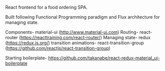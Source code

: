 
React frontend for a food ordering SPA.

Built following Functional Programming paradigm and Flux architecture for managing state.

Components- material-ui (http://www.material-ui.com)
Routing- react-router (https://reacttraining.com/react-router/)
Managing state- redux (https://redux.js.org/)
transition animations- react-transition-group (https://github.com/reactjs/react-transition-group)

Starting boilerplate- https://github.com/takanabe/react-redux-material_ui-boilerplate